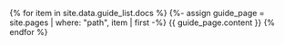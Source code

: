 {% for item in site.data.guide_list.docs %}
  {%- assign guide_page = site.pages | where: "path", item | first -%}
  {{ guide_page.content }}
{% endfor %}